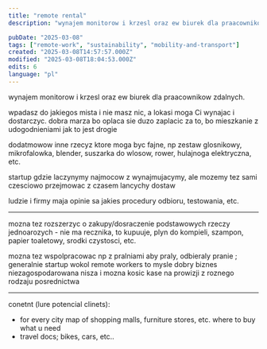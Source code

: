 ```yaml
---
title: "remote rental"
description: "wynajem monitorow i krzesl oraz ew biurek dla praacownikow zdalnych."

pubDate: "2025-03-08"
tags: ["remote-work", "sustainability", "mobility-and-transport"]
created: "2025-03-08T14:57:57.000Z"
modified: "2025-03-08T18:04:53.000Z"
edits: 6
language: "pl"
---
```


wynajem monitorow i krzesl oraz ew biurek dla praacownikow zdalnych. 

wpadasz do jakiegos mista i nie masz nic, a lokasi moga Ci wynajac i dostarczyc.
dobra marza bo oplaca sie duzo zaplacic za to,  bo mieszkanie z udogodnieniami jak to jest drogie

dodatmowow inne rzecyz ktore moga byc fajne, np zestaw glosnikowy, mikrofalowka, blender, suszarka do wlosow, rower, hulajnoga elektryczna, etc.

startup gdzie laczynymy najmocow z wynajmujacymy, ale mozemy tez sami czesciowo przejmowac z czasem lancychy dostaw

ludzie i firmy maja opinie
sa jakies procedury odbioru, testowania, etc.

---

mozna tez rozszerzyc o zakupy/dosraczenie podstawowych rzeczy jednoarozych - nie ma recznika, to kupuuje, plyn do kompieli, szampon, papier toaletowy, srodki czystosci, etc.

mozna tez wspolpracowac np z pralniami aby praly, odbieraly pranie ;
generalnie startup wokol remote workers to mysle dobry biznes
niezagospodarowana nisza i mozna kosic kase na prowizji z roznego rodzaju posrednictwa

---

conetnt (lure potencial clinets):
- for every city map of shopping malls, furniture stores, etc. where to buy what u need
- travel docs; bikes, cars, etc..
